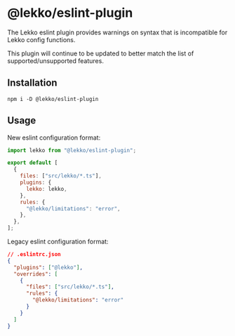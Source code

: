 # @lekko/eslint-plugin

The Lekko eslint plugin provides warnings on syntax that is incompatible for Lekko config functions.

This plugin will continue to be updated to better match the list of supported/unsupported features.

## Installation

`npm i -D @lekko/eslint-plugin`

## Usage

New eslint configuration format:

```js
import lekko from "@lekko/eslint-plugin";

export default [
  {
    files: ["src/lekko/*.ts"],
    plugins: {
      lekko: lekko,
    },
    rules: {
      "@lekko/limitations": "error",
    },
  },
];
```

Legacy eslint configuration format:

```json
// .eslintrc.json
{
  "plugins": ["@lekko"],
  "overrides": [
    {
      "files": ["src/lekko/*.ts"],
      "rules": {
        "@lekko/limitations": "error"
      }
    }
  ]
}
```
